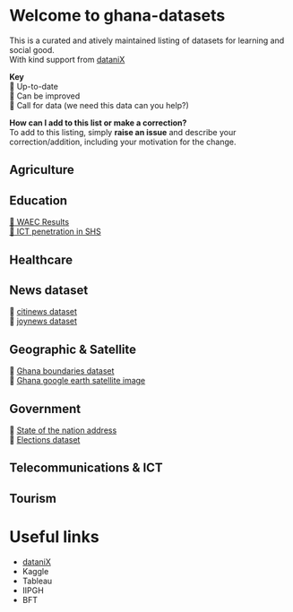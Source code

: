 # Welcome to ghana-datasets
This is a curated and atively maintained listing of datasets for learning and social good.  
With kind support from [dataniX](www.datanix.co.uk/blog)

**Key**  
:large_blue_circle: Up-to-date  
:seedling: Can be improved  
:red_circle: Call for data (we need this data can you help?)  



**How can I add to this list or make a correction?**  
To add to this listing, simply **raise an issue** and describe your correction/addition, including your motivation for the change.  


## Agriculture  


## Education  
<a href="www.com" title="WAEC Results dataset from 2012"> :red_circle: WAEC Results </a>  
<a href="www.com" title="Explores the availability of ICT Labs for training"> :red_circle: ICT penetration in SHS</a>

## Healthcare  


## News dataset  
:red_circle: [citinews dataset](www.datanix.co.uk/blog)  
:red_circle: [joynews dataset](www.datanix.co.uk/blog)  

## Geographic & Satellite  
:red_circle: [Ghana boundaries dataset](www.com)  
:red_circle: [Ghana google earth satellite image](www.com)  

## Government  
:large_blue_circle: [State of the nation address](www.datanix.co.uk/blog)   
:seedling: [Elections dataset](www.datanix.co.uk/blog)  

## Telecommunications & ICT  


## Tourism  



# Useful links
- [dataniX](www.datanix.co.uk/blog) 
- Kaggle
- Tableau
- IIPGH
- BFT
   
